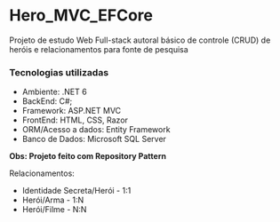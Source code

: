 # Hero_MVC_EFCore

Projeto de estudo Web Full-stack autoral básico de controle (CRUD) de heróis e relacionamentos para fonte de pesquisa

### Tecnologias utilizadas 

- Ambiente: .NET 6
- BackEnd: C#;
- Framework: ASP.NET MVC
- FrontEnd: HTML, CSS, Razor
- ORM/Acesso a dados: Entity Framework
- Banco de Dados: Microsoft SQL Server

**Obs: Projeto feito com Repository Pattern**

Relacionamentos: 
- Identidade Secreta/Herói - 1:1
- Herói/Arma - 1:N
- Herói/Filme - N:N
